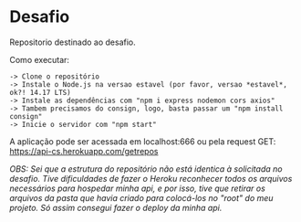 # Desafio
Repositorio destinado ao desafio.

Como executar:

    -> Clone o repositório
    -> Instale o Node.js na versao estavel (por favor, versao *estavel*, ok?! 14.17 LTS)
    -> Instale as dependências com "npm i express nodemon cors axios"
    -> Tambem precisamos do consign, logo, basta passar um "npm install consign"
    -> Inicie o servidor com "npm start" 

A aplicação pode ser acessada em localhost:666 ou pela request GET: https://api-cs.herokuapp.com/getrepos

*OBS: Sei que a estrutura do repositório não está identica à solicitada no desafio. Tive dificuldades de fazer o Heroku reconhecer todos os arquivos necessários para hospedar minha api, e por isso, tive que retirar os arquivos da pasta que havia criado para colocá-los no "root" do meu projeto. Só assim consegui fazer o deploy da minha api.*